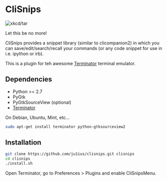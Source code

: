 CliSnips
========

![xkcd/tar](http://imgs.xkcd.com/comics/tar.png)

Let this be no more!

CliSnips provides a snippet library (similar to clicompanion2) in which you can save/edit/search/recall
your commands (or any code snippet for use in i.e. ipython or irb).

This is a plugin for teh awesome [Terminator](http://gnometerminator.blogspot.fr/p/introduction.html) terminal emulator.


## Dependencies

 * Python >= 2.7
 * PyGtk
 * PyGtkSourceView (optional)
 * [Terminator](http://gnometerminator.blogspot.fr/p/introduction.html)

On Debian, Ubuntu, Mint, etc... 
```sh
sudo apt-get install terminator python-gtksourceview2
```


## Installation

```sh
git clone https://github.com/ju1ius/clisnips.git clisnips
cd clisnips
./install.sh
```

Open Terminator, go to Preferences > Plugins and enable CliSnipsMenu.

